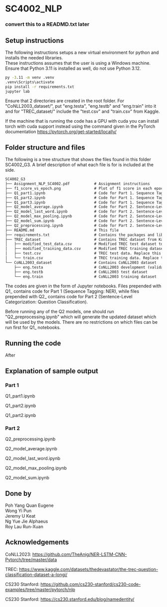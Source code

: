 # SC4002_NLP

### convert this to a READMD.txt later  

## Setup instructions

The following instructions setups a new virtual environment for python and installs the needed libraries.  
These instructions assumes that the user is using a Windows machine. Ensure that Python 3.11 is installed as well, do not use Python 3.12. 

```cmd
py -3.11 -m venv .venv
.venv\Scripts\activate
pip install -r requirements.txt
jupyter lab
```

Ensure that 2 directories are created in the root folder. For "CoNLL2003_dataset/", put "eng.testa", "eng.testb" and "eng.train" into it 
and for "TREC_dataset/" include the "test.csv" and "train.csv" from Kaggle. 

If the machine that is running the code has a GPU with cuda you can install torch with cuda support instead 
using the command given in the PyTorch documentation https://pytorch.org/get-started/locally/

## Folder structure and files 

The following is a tree structure that shows the files found in this folder SC4002_G3. A brief description of what each file is for is included at the side.

```markdown
SC4002_G3
├── Assignment_NLP_SC4002.pdf           # Assignment instructions
├── f1_score_vs_epoch.png               # Plot of f1 score in each epoch for part 1
├── Q1_part1.ipynb                      # Code for Part 1. Sequence Tagging: NER, answers question 1.1
├── Q1_part2.ipynb                      # Code for Part 1. Sequence Tagging: NER, answers question 1.2
├── Q1_part3.ipynb                      # Code for Part 1. Sequence Tagging: NER, contains the model and answers question 1.3
├── Q2_model_average.ipynb              # Code for Part 2. Sentence-Level Categorization: Question Classification, contains the model that uses average pooling and answers question 2
├── Q2_model_last_word.ipynb            # Code for Part 2. Sentence-Level Categorization: Question Classification, contains the model that uses last word pooling and answers question 2
├── Q2_model_max_pooling.ipynb          # Code for Part 2. Sentence-Level Categorization: Question Classification, contains the model that uses max pooling and answers question 2
├── Q2_model_sum.ipynb                  # Code for Part 2. Sentence-Level Categorization: Question Classification, contains the model that uses sum pooling and answers question 2
├── Q2_preprocessing.ipynb              # Code for Part 2. Sentence-Level Categorization: Question Classification, contains preprocessing code
├── README.md                           # This file
├── requirements.txt                    # Contains the packages and libraries needed to run all the code
├── TREC_dataset                        # Contains TREC dataset from Kaggle
│   ├── modified_test_data.csv          # Modified TREC test dataset to combine 2 classes into 1
│   ├── modified_training_data.csv      # Modified TREC training dataset to combine 2 classes into 1
│   ├── test.csv                        # TREC test data. Replace this file if using own dataset, and rerun Q2_preprocessing.ipynb
│   └── train.csv                       # TREC training data. Replace this file if using own dataset, and rerun Q2_preprocessing.ipynb
└── CoNLL2003_dataset                   # Contains CoNLL2003 dataset
    ├── eng.testa                       # CoNLL2003 development (validation) dataset
    ├── eng.testb                       # CoNLL2003 test dataset
    └── eng.train                       # CoNLL2003 training dataset
```

The codes are given in the form of Jupyter notebooks. Files prepended with Q1_ contains code for Part 1 (Sequence Tagging: NER), while 
files prepended with Q2_ contains code for Part 2 (Sentence-Level Categorization: Question Classification).

Before running any of the Q2 models, one should run "Q2_preprocessing.ipynb" which will generate the updated dataset which will be used by the models. 
There are no restrictions on which files can be run first for Q1_ notebooks.

## Running the code

After

## Explanation of sample output

### Part 1

Q1_part1.ipynb

Q1_part2.ipynb

Q1_part2.ipynb

### Part 2
Q2_preprocessing.ipynb

Q2_model_average.ipynb

Q2_model_last_word.ipynb

Q2_model_max_pooling.ipynb

Q2_model_sum.ipynb

## Done by
Poh Yang Quan Eugene  
Wong Yi Pun  
Jeremy U Keat  
Ng Yue Jie Alphaeus  
Roy Lau Run-Xuan  

## Acknowledgements
CoNLL2023: https://github.com/TheAnig/NER-LSTM-CNN-Pytorch/tree/master/data

TREC: https://www.kaggle.com/datasets/thedevastator/the-trec-question-classification-dataset-a-longi/

CS230 Stanford: https://github.com/cs230-stanford/cs230-code-examples/tree/master/pytorch/nlp

CS230 Stanford: https://cs230.stanford.edu/blog/namedentity/